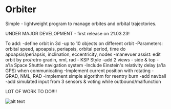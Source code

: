 # Orbiter
Simple - lightweight program to manage orbites and orbital trajectories.

UNDER MAJOR DEVELOPMENT - first release on 21.03.23!



To add:
-define orbit in 3d
-up to 10 objects on different orbit
-Parameters: orbital speed, apoapsis, periapsis, orbital period, time do apoapsis/periapsis, inclination, eccentricity, nodes
-manevuer assist: edit orbit by pro/retro gradin, nml, rad - KSP Style
-add 2 views - side & top - a'la Space Shuttle navigation system
-Include Einstein's relativity delay (a'la GPS) when communicating
-Implement current position with rotating - GRAD, NML, RAD
-implement simple algorithm for reentry burn
-add navball
-add simulated input from 3 sensors & voting while outbound/malfunction

LOT OF WORK TO DO!!!!

![alt text](https://user-images.githubusercontent.com/127039319/226501465-16664429-578d-4acc-ac39-a027a1e354b7.jpg)
